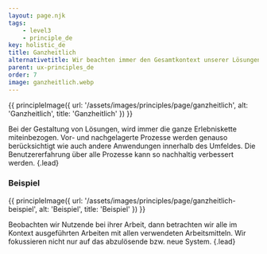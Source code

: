 ```yaml
---
layout: page.njk
tags: 
    - level3
    - principle_de
key: holistic_de
title: Ganzheitlich
alternativetitle: Wir beachten immer den Gesamtkontext unserer Lösungen.
parent: ux-principles_de
order: 7
image: ganzheitlich.webp
---
```


{{ principleImage({
  url: '/assets/images/principles/page/ganzheitlich',
  alt: 'Ganzheitlich',
  title: 'Ganzheitlich'
}) }}

Bei der Gestaltung von Lösungen, wird immer die ganze Erlebniskette miteinbezogen. Vor- und nachgelagerte Prozesse werden genauso berücksichtigt wie auch andere Anwendungen innerhalb des Umfeldes. Die Benutzererfahrung über alle Prozesse kann so nachhaltig verbessert werden. {.lead}


### Beispiel
{{ principleImage({
  url: '/assets/images/principles/page/ganzheitlich-beispiel',
  alt: 'Beispiel',
  title: 'Beispiel'
}) }}

Beobachten wir Nutzende bei ihrer Arbeit, dann betrachten wir alle im Kontext ausgeführten Arbeiten mit allen verwendeten Arbeitsmitteln. Wir fokussieren nicht nur auf das abzulösende bzw. neue System. {.lead}